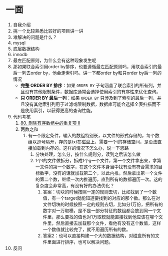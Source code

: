 # 一面

1. 自我介绍
2. 挑一个比较熟悉比较好的项目讲一讲
3. 难解决的问题是什么？
4.  mysql
   1. 底层数据结构
   2. innodb
   3. 最左匹配原则，为什么会有这种现象发生呢
   4. 那如果联合索引用order by排序，也要遵循最左匹配原则吗，用联合索引的最后一列去order by，他会走索引吗，讲一下都order by和只order  by后一列的情况
      - **完整 ORDER BY 排序**：如果 `ORDER BY` 子句涵盖了联合索引的所有列，并且没有其他限制条件，数据库通常会选择使用索引的有序性来优化查询。
      - **只 ORDER BY 最后一列**：如果 `ORDER BY` 只涉及到了索引的最后一列，并且没有其他索引列用于过滤或限制数据，数据库可能会选择全表扫描而不是使用索引，以获得更高的查询性能。
5. 代码考核
   1. [80. 删除有序数组中的重复项 II](https://leetcode.cn/problems/remove-duplicates-from-sorted-array-ii/description/)
   2. 两数之和
      1. 有一个限定条件，输入的数组特别长，以文件的形式存储的，每个数组以逗号隔开，存的是txt在磁盘上，需要一个t的存储空间，是没法直接加载到内存的。这样的情况下怎么办，说一下思路
         1. 分块处理，怎么分，按什么规则分，读到之后该怎么做 
         2. 1个t的文件做拆分，拆成1个g一个文件，第一个文件拿出来，拿第一文件的第一个数字，在这个文件本身当中找有没有符合需求的目标数字，没有的话就加载第二个，以此内推。然后拿出第一个文件的第二个数，继续一次内推遍历，直到所有的数都遍历一次。这的复杂度会非常高，有没有好的办法优化？
            1. 答案：切块的时候按照一定的规则去切，比如找到了一个数值，有一个target就能知道要找到的对应的那个数。那么在对文件切块的时候按照一定的规则去切，比如分1万份，把所有的数字对一万取模，是不是一部分特征的数组都会放到同一个文件里，那么要找的值也对1万取模就能直接找到他应该在哪个文件里，然后直接去加载那个文件，看他有没有这个数值，这样一个数值就比较完了，就不用遍历所有的数。
            2. 答案2：也可以直接构建一个大的数据结构，对磁盘所有的文件里面进行排序，也可以解决问题。
6. 反问
